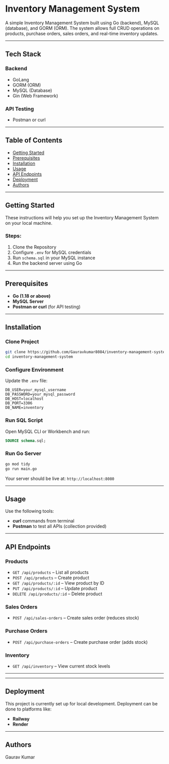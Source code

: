 # Inventory Management System 

A simple Inventory Management System built using Go (backend), MySQL (database), and GORM (ORM). The system allows full CRUD operations on products, purchase orders, sales orders, and real-time inventory updates.

---

## Tech Stack

### Backend

* GoLang
* GORM (ORM)
* MySQL (Database)
* Gin (Web Framework)

### API Testing

* Postman or curl

---

## Table of Contents

* [Getting Started](#getting-started)
* [Prerequisites](#prerequisites)
* [Installation](#installation)
* [Usage](#usage)
* [API Endpoints](#api-endpoints)
* [Deployment](#deployment)
* [Authors](#authors)

---

## Getting Started

These instructions will help you set up the Inventory Management System on your local machine.

### Steps:

1. Clone the Repository
2. Configure `.env` for MySQL credentials
3. Run `schema.sql` in your MySQL instance
4. Run the backend server using Go

---

## Prerequisites

* **Go (1.18 or above)**
* **MySQL Server**
* **Postman or curl** (for API testing)

---

## Installation

### Clone Project

```bash
git clone https://github.com/Gauravkumar8084/inventory-management-system.git
cd inventory-management-system
```

### Configure Environment

Update the `.env` file:

```env
DB_USER=your_mysql_username
DB_PASSWORD=your_mysql_password
DB_HOST=localhost
DB_PORT=3306
DB_NAME=inventory
```

### Run SQL Script

Open MySQL CLI or Workbench and run:

```sql
SOURCE schema.sql;
```

### Run Go Server

```bash
go mod tidy
go run main.go
```

Your server should be live at: `http://localhost:8080`

---

## Usage

Use the following tools:

* **curl** commands from terminal
* **Postman** to test all APIs (collection provided)

---

## API Endpoints

### Products

* `GET /api/products` – List all products
* `POST /api/products` – Create product
* `GET /api/products/:id` – View product by ID
* `PUT /api/products/:id` – Update product
* `DELETE /api/products/:id` – Delete product

### Sales Orders

* `POST /api/sales-orders` – Create sales order (reduces stock)

### Purchase Orders

* `POST /api/purchase-orders` – Create purchase order (adds stock)

### Inventory

* `GET /api/inventory` – View current stock levels

---

---

## Deployment

This project is currently set up for local development. Deployment can be done to platforms like:

* **Railway**
* **Render**

---

## Authors

Gaurav Kumar

